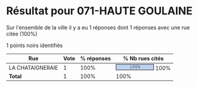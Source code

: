 # Résultat pour 071-HAUTE GOULAINE

Sur l'ensemble de la ville il y a eu 1 réponses dont 1 réponses avec une rue citée (100%)

1 points noirs identifiés

| Rue | Vote | % réponses | % Nb rues cités|
|-----|------|------------|----------------|
| LA CHATAIGNERAIE | 1 | 100% | <img src="../../img/bar_100.gif" />&nbsp;100%|
| **Total** | 1 | 100% | 100%|
